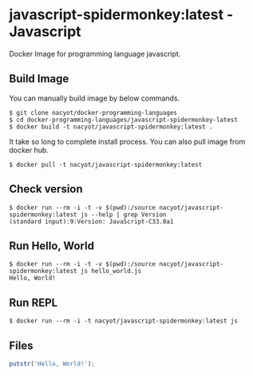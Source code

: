 # javascript-spidermonkey:latest - Javascript

Docker Image for programming language javascript.

## Build Image

You can manually build image by below commands.

```
$ git clone nacyot/docker-programming-languages
$ cd docker-programming-languages/javascript-spidermonkey-latest
$ docker build -t nacyot/javascript-spidermonkey:latest .
```

It take so long to complete install process. You can also pull image from docker hub.

```
$ docker pull -t nacyot/javascript-spidermonkey:latest
```

## Check version

```
$ docker run --rm -i -t -v $(pwd):/source nacyot/javascript-spidermonkey:latest js --help | grep Version
(standard input):9:Version: JavaScript-C33.0a1
```

## Run Hello, World

```
$ docker run --rm -i -t -v $(pwd):/source nacyot/javascript-spidermonkey:latest js hello_world.js
Hello, World!
```

## Run REPL

```
$ docker run --rm -i -t nacyot/javascript-spidermonkey:latest js
```

## Files

```javascript
putstr('Hello, World!');
```

